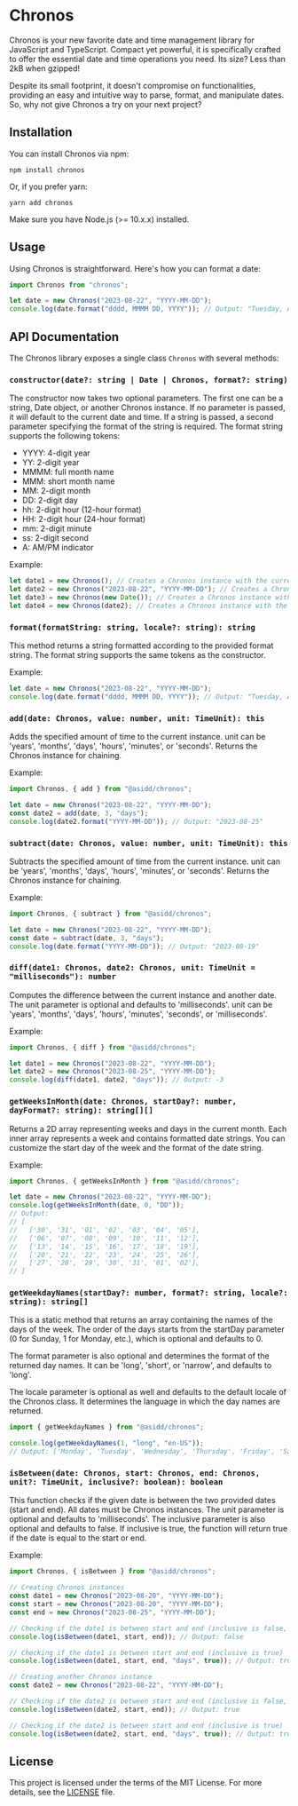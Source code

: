 # Chronos

Chronos is your new favorite date and time management library for JavaScript and TypeScript. Compact yet powerful, it is specifically crafted to offer the essential date and time operations you need. Its size? Less than 2kB when gzipped!

Despite its small footprint, it doesn't compromise on functionalities, providing an easy and intuitive way to parse, format, and manipulate dates. So, why not give Chronos a try on your next project?

## Installation

You can install Chronos via npm:

```
npm install chronos
```

Or, if you prefer yarn:

```
yarn add chronos
```

Make sure you have Node.js (>= 10.x.x) installed.

## Usage

Using Chronos is straightforward. Here's how you can format a date:

```javascript
import Chronos from "chronos";

let date = new Chronos("2023-08-22", "YYYY-MM-DD");
console.log(date.format("dddd, MMMM DD, YYYY")); // Output: "Tuesday, August 22, 2023"
```

## API Documentation

The Chronos library exposes a single class `Chronos` with several methods:

### `constructor(date?: string | Date | Chronos, format?: string)`

The constructor now takes two optional parameters. The first one can be a string, Date object, or another Chronos instance. If no parameter is passed, it will default to the current date and time. If a string is passed, a second parameter specifying the format of the string is required. The format string supports the following tokens:

- YYYY: 4-digit year
- YY: 2-digit year
- MMMM: full month name
- MMM: short month name
- MM: 2-digit month
- DD: 2-digit day
- hh: 2-digit hour (12-hour format)
- HH: 2-digit hour (24-hour format)
- mm: 2-digit minute
- ss: 2-digit second
- A: AM/PM indicator

Example:

```javascript
let date1 = new Chronos(); // Creates a Chronos instance with the current date and time
let date2 = new Chronos("2023-08-22", "YYYY-MM-DD"); // Creates a Chronos instance with the given date
let date3 = new Chronos(new Date()); // Creates a Chronos instance with the given Date object
let date4 = new Chronos(date2); // Creates a Chronos instance with the same date and time as date2
```

### `format(formatString: string, locale?: string): string`

This method returns a string formatted according to the provided format string. The format string supports the same tokens as the constructor.

Example:

```javascript
let date = new Chronos("2023-08-22", "YYYY-MM-DD");
console.log(date.format("dddd, MMMM DD, YYYY")); // Output: "Tuesday, August 22, 2023"
```

### `add(date: Chronos, value: number, unit: TimeUnit): this`

Adds the specified amount of time to the current instance. unit can be 'years', 'months', 'days', 'hours', 'minutes', or 'seconds'. Returns the Chronos instance for chaining.

Example:

```javascript
import Chronos, { add } from "@asidd/chronos";

let date = new Chronos("2023-08-22", "YYYY-MM-DD");
const date2 = add(date, 3, "days");
console.log(date2.format("YYYY-MM-DD")); // Output: "2023-08-25"
```

### `subtract(date: Chronos, value: number, unit: TimeUnit): this`

Subtracts the specified amount of time from the current instance. unit can be 'years', 'months', 'days', 'hours', 'minutes', or 'seconds'. Returns the Chronos instance for chaining.

Example:

```javascript
import Chronos, { subtract } from "@asidd/chronos";

let date = new Chronos("2023-08-22", "YYYY-MM-DD");
const date = subtract(date, 3, "days");
console.log(date.format("YYYY-MM-DD")); // Output: "2023-08-19"
```

### `diff(date1: Chronos, date2: Chronos, unit: TimeUnit = "milliseconds"): number`

Computes the difference between the current instance and another date. The unit parameter is optional and defaults to 'milliseconds'. unit can be 'years', 'months', 'days', 'hours', 'minutes', 'seconds', or 'milliseconds'.

Example:

```javascript
import Chronos, { diff } from "@asidd/chronos";

let date1 = new Chronos("2023-08-22", "YYYY-MM-DD");
let date2 = new Chronos("2023-08-25", "YYYY-MM-DD");
console.log(diff(date1, date2, "days")); // Output: -3
```

### `getWeeksInMonth(date: Chronos, startDay?: number, dayFormat?: string): string[][]`

Returns a 2D array representing weeks and days in the current month. Each inner array represents a week and contains formatted date strings. You can customize the start day of the week and the format of the date string.

Example:

```javascript
import Chronos, { getWeeksInMonth } from "@asidd/chronos";

let date = new Chronos("2023-08-22", "YYYY-MM-DD");
console.log(getWeeksInMonth(date, 0, "DD"));
// Output:
// [
//   ['30', '31', '01', '02', '03', '04', '05'],
//   ['06', '07', '08', '09', '10', '11', '12'],
//   ['13', '14', '15', '16', '17', '18', '19'],
//   ['20', '21', '22', '23', '24', '25', '26'],
//   ['27', '28', '29', '30', '31', '01', '02'],
// ]
```

### `getWeekdayNames(startDay?: number, format?: string, locale?: string): string[]`

This is a static method that returns an array containing the names of the days of the week. The order of the days starts from the startDay parameter (0 for Sunday, 1 for Monday, etc.), which is optional and defaults to 0.

The format parameter is also optional and determines the format of the returned day names. It can be 'long', 'short', or 'narrow', and defaults to 'long'.

The locale parameter is optional as well and defaults to the default locale of the Chronos class. It determines the language in which the day names are returned.

```javascript
import { getWeekdayNames } from "@asidd/chronos";

console.log(getWeekdayNames(1, "long", "en-US"));
// Output: ['Monday', 'Tuesday', 'Wednesday', 'Thursday', 'Friday', 'Saturday', 'Sunday']
```

### `isBetween(date: Chronos, start: Chronos, end: Chronos, unit?: TimeUnit, inclusive?: boolean): boolean`

This function checks if the given date is between the two provided dates (start and end). All dates must be Chronos instances. The unit parameter is optional and defaults to 'milliseconds'. The inclusive parameter is also optional and defaults to false. If inclusive is true, the function will return true if the date is equal to the start or end.

Example:

```javascript
import Chronos, { isBetween } from "@asidd/chronos";

// Creating Chronos instances
const date1 = new Chronos("2023-08-20", "YYYY-MM-DD");
const start = new Chronos("2023-08-20", "YYYY-MM-DD");
const end = new Chronos("2023-08-25", "YYYY-MM-DD");

// Checking if the date1 is between start and end (inclusive is false, default)
console.log(isBetween(date1, start, end)); // Output: false

// Checking if the date1 is between start and end (inclusive is true)
console.log(isBetween(date1, start, end, "days", true)); // Output: true

// Creating another Chronos instance
const date2 = new Chronos("2023-08-22", "YYYY-MM-DD");

// Checking if the date2 is between start and end (inclusive is false, default)
console.log(isBetween(date2, start, end)); // Output: true

// Checking if the date2 is between start and end (inclusive is true)
console.log(isBetween(date2, start, end, "days", true)); // Output: true
```

## License

This project is licensed under the terms of the MIT License. For more details, see the [LICENSE](LICENSE) file.
